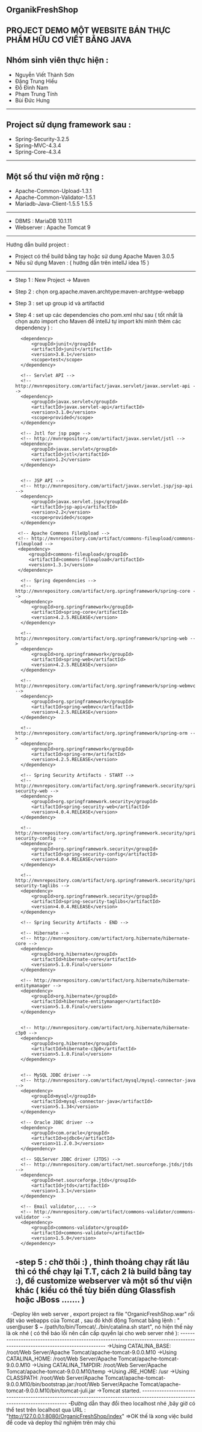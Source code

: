 OrganikFreshShop
-----------------------------------------------------------------------------------------------------------------------------
PROJECT DEMO MỘT WEBSITE BÁN THỰC PHẨM HỮU CƠ VIẾT BẰNG JAVA
-----------------------------------------------------------------------------------------------------------------------------
Nhóm sinh viên thực hiện :
-----------------------------------------------------------------------------------------------------------------------------
 - Nguyễn Viết Thành Sơn 
 - Đặng Trung Hiếu
 - Đỗ Đình Nam
 - Phạm Trung Tính
 - Bùi Đức Hưng
-----------------------------------------------------------------------------------------------------------------------------
Project sử dụng framework sau : 
-----------------------------------------------------------------------------------------------------------------------------
- Spring-Security-3.2.5
- Spring-MVC-4.3.4
- Spring-Core-4.3.4
-----------------------------------------------------------------------------------------------------------------------------
Một số thư viện mở rộng :
-----------------------------------------------------------------------------------------------------------------------------
- Apache-Common-Upload-1.3.1
- Apache-Common-Validator-1.5.1
- Mariadb-Java-Client-1.5.5 1.5.5 
-----------------------------------------------------------------------------------------------------------------------------
- DBMS : MariaDB 10.1.11
- Webserver : Apache Tomcat 9
-----------------------------------------------------------------------------------------------------------------------------
Hướng dẫn build project : 
- Project có thể build bằng tay hoặc sử dung Apache Maven 3.0.5 
- Nếu sử dụng Maven : ( hướng dẫn trên intellJ idea 15 )
-----------------------------------------------------------------------------------------------------------------------------
- Step 1 : New Project -> Maven 
- Step 2 : chọn org.apache.maven.archtype:maven-archtype-webapp
- Step 3 : set up group id và artifactid
- Step 4 : set up các dependencies cho pom.xml như sau ( tốt nhất là chọn auto import cho Maven để intellJ tự import khi mình thêm các dependency ) :

    <dependencies>
 
        <dependency>
            <groupId>junit</groupId>
            <artifactId>junit</artifactId>
            <version>3.8.1</version>
            <scope>test</scope>
        </dependency>
 
        <!-- Servlet API -->
        <!-- http://mvnrepository.com/artifact/javax.servlet/javax.servlet-api -->
        <dependency>
            <groupId>javax.servlet</groupId>
            <artifactId>javax.servlet-api</artifactId>
            <version>3.1.0</version>
            <scope>provided</scope>
        </dependency>
 
        <!-- Jstl for jsp page -->
        <!-- http://mvnrepository.com/artifact/javax.servlet/jstl -->
        <dependency>
            <groupId>javax.servlet</groupId>
            <artifactId>jstl</artifactId>
            <version>1.2</version>
        </dependency>

 
        <!-- JSP API -->
        <!-- http://mvnrepository.com/artifact/javax.servlet.jsp/jsp-api -->
        <dependency>
            <groupId>javax.servlet.jsp</groupId>
            <artifactId>jsp-api</artifactId>
            <version>2.2</version>
            <scope>provided</scope>
        </dependency>
         
       <!-- Apache Commons FileUpload -->
       <!-- http://mvnrepository.com/artifact/commons-fileupload/commons-fileupload -->
       <dependency>
           <groupId>commons-fileupload</groupId>
           <artifactId>commons-fileupload</artifactId>
           <version>1.3.1</version>
       </dependency>        
 
        <!-- Spring dependencies -->
        <!-- http://mvnrepository.com/artifact/org.springframework/spring-core -->
        <dependency>
            <groupId>org.springframework</groupId>
            <artifactId>spring-core</artifactId>
            <version>4.2.5.RELEASE</version>
        </dependency>
 
        <!-- http://mvnrepository.com/artifact/org.springframework/spring-web -->
        <dependency>
            <groupId>org.springframework</groupId>
            <artifactId>spring-web</artifactId>
            <version>4.2.5.RELEASE</version>
        </dependency>
 
        <!-- http://mvnrepository.com/artifact/org.springframework/spring-webmvc -->
        <dependency>
            <groupId>org.springframework</groupId>
            <artifactId>spring-webmvc</artifactId>
            <version>4.2.5.RELEASE</version>
        </dependency>
 
        <!-- http://mvnrepository.com/artifact/org.springframework/spring-orm -->
        <dependency>
            <groupId>org.springframework</groupId>
            <artifactId>spring-orm</artifactId>
            <version>4.2.5.RELEASE</version>
        </dependency>
 
        <!-- Spring Security Artifacts - START -->
        <!-- http://mvnrepository.com/artifact/org.springframework.security/spring-security-web -->
        <dependency>
            <groupId>org.springframework.security</groupId>
            <artifactId>spring-security-web</artifactId>
            <version>4.0.4.RELEASE</version>
        </dependency>
 
        <!-- http://mvnrepository.com/artifact/org.springframework.security/spring-security-config -->
        <dependency>
            <groupId>org.springframework.security</groupId>
            <artifactId>spring-security-config</artifactId>
            <version>4.0.4.RELEASE</version>
        </dependency>
 
        <!-- http://mvnrepository.com/artifact/org.springframework.security/spring-security-taglibs -->
        <dependency>
            <groupId>org.springframework.security</groupId>
            <artifactId>spring-security-taglibs</artifactId>
            <version>4.0.4.RELEASE</version>
        </dependency>
         
        <!-- Spring Security Artifacts - END -->
 
        <!-- Hibernate -->
        <!-- http://mvnrepository.com/artifact/org.hibernate/hibernate-core -->
        <dependency>
            <groupId>org.hibernate</groupId>
            <artifactId>hibernate-core</artifactId>
            <version>5.1.0.Final</version>
        </dependency>
 
        <!-- http://mvnrepository.com/artifact/org.hibernate/hibernate-entitymanager -->
        <dependency>
            <groupId>org.hibernate</groupId>
            <artifactId>hibernate-entitymanager</artifactId>
            <version>5.1.0.Final</version>
        </dependency>
 
 
        <!-- http://mvnrepository.com/artifact/org.hibernate/hibernate-c3p0 -->
        <dependency>
            <groupId>org.hibernate</groupId>
            <artifactId>hibernate-c3p0</artifactId>
            <version>5.1.0.Final</version>
        </dependency>
 
 
        <!-- MySQL JDBC driver -->
        <!-- http://mvnrepository.com/artifact/mysql/mysql-connector-java -->
        <dependency>
            <groupId>mysql</groupId>
            <artifactId>mysql-connector-java</artifactId>
            <version>5.1.34</version>
        </dependency>
 
        <!-- Oracle JDBC driver -->
        <dependency>
            <groupId>com.oracle</groupId>
            <artifactId>ojdbc6</artifactId>
            <version>11.2.0.3</version>
        </dependency>
 
        <!-- SQLServer JDBC driver (JTDS) -->
        <!-- http://mvnrepository.com/artifact/net.sourceforge.jtds/jtds -->
        <dependency>
            <groupId>net.sourceforge.jtds</groupId>
            <artifactId>jtds</artifactId>
            <version>1.3.1</version>
        </dependency>
 
        <!-- Email validator,... -->
        <!-- http://mvnrepository.com/artifact/commons-validator/commons-validator -->
        <dependency>
            <groupId>commons-validator</groupId>
            <artifactId>commons-validator</artifactId>
            <version>1.5.0</version>
        </dependency>
 
    </dependencies>
    
  -step 5 : chờ thôi :) , thỉnh thoảng chạy rất lâu thì có thể chạy lại T.T, cách 2 là build bằng tay :), để customize webserver và một số thư viện khác ( kiểu có thể tùy biến dùng Glassfish hoặc JBoss ....... )
  -----------------------------------------------------------------------------------------------------------------------------
    -Deploy lên web server , export project ra file "OrganicFreshShop.war" rồi đặt vào webapps của Tomcat , sau đó khởi động Tomcat  bằng lệnh : " user@user $ ~ /path/to/bin/Tomcat/../bin/catalina.sh start", nó hiện thế này là ok nhé ( có thể báo lỗi nên cần cấp quyền lại cho web server nhé ):
    -----------------------------------------------------------------------------------------------------------------------------
    ->Using CATALINA_BASE:   /root/Web Server/Apache Tomcat/apache-tomcat-9.0.0.M10
    ->Using CATALINA_HOME:   /root/Web Server/Apache Tomcat/apache-tomcat-9.0.0.M10
    ->Using CATALINA_TMPDIR: /root/Web Server/Apache Tomcat/apache-tomcat-9.0.0.M10/temp
    ->Using JRE_HOME:        /usr
    ->Using CLASSPATH:       /root/Web Server/Apache Tomcat/apache-tomcat-9.0.0.M10/bin/bootstrap.jar:/root/Web Server/Apache Tomcat/apache-tomcat-9.0.0.M10/bin/tomcat-juli.jar
    ->Tomcat started.
    -----------------------------------------------------------------------------------------------------------------------------
    -Đường dẫn thay đổi theo localhost nhé ,bây giờ có thể test trên localhost qua URL : "http://127.0.0.1:8080/OrganicFreshShop/index" =>OK thế là xong việc build để code và deploy thử nghiệm trên máy chủ
    
